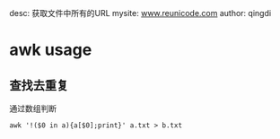 
 desc: 获取文件中所有的URL
 mysite: www.reunicode.com
 author: qingdi

awk usage
=========

查找去重复
---------
通过数组判断
```
awk '!($0 in a){a[$0];print}' a.txt > b.txt
```
